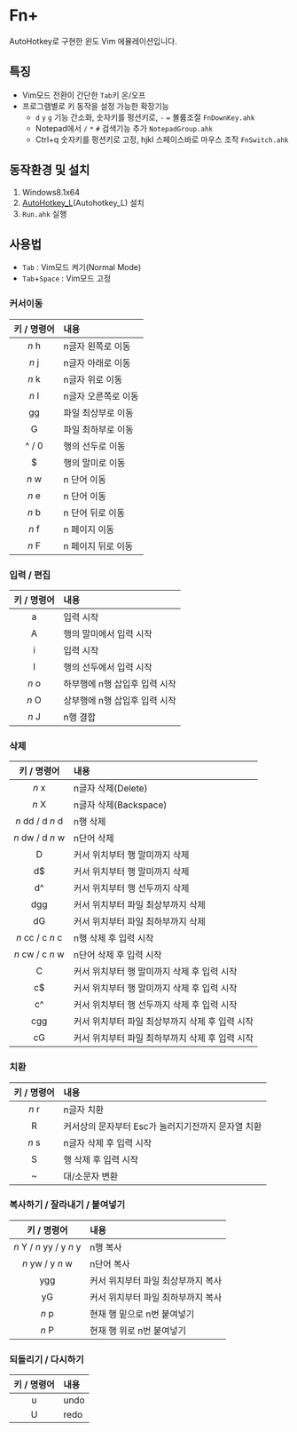 Fn+
==

AutoHotkey로 구현한 윈도 Vim 에뮬레이션입니다.

## 특징

* Vim모드 전환이 간단한 `Tab`키 온/오프
* 프로그램별로 키 동작을 설정 가능한 확장기능
	* `d` `y` `g` 기능 간소화, 숫자키를 펑션키로, `-` `=` 볼륨조절  `FnDownKey.ahk`
	* Notepad에서 `/` `*` `#` 검색기능 추가 `NotepadGroup.ahk`
	* Ctrl+q 숫자키를 펑션키로 고정, hjkl 스페이스바로 마우스 조작 `FnSwitch.ahk`

## 동작환경 및 설치

1. Windows8.1x64
2. [AutoHotkey_L](http://ahkscript.org/download/ahk-install.exe)(Autohotkey_L) 설치
3. `Run.ahk` 실행

## 사용법

* `Tab` : Vim모드 켜기(Normal Mode)
* `Tab`+`Space` : Vim모드 고정

### 커서이동

키 / 명령어 | 내용
:---:|:---
_n_ h | n글자 왼쪽로 이동
_n_ j | n글자 아래로 이동
_n_ k | n글자 위로 이동
_n_ l | n글자 오른쪽로 이동
gg | 파일 최상부로 이동
G  | 파일 최하부로 이동
^ / 0 | 행의 선두로 이동
$ | 행의 말미로 이동
_n_ w | n 단어 이동 
_n_ e | n 단어 이동
_n_ b | n 단어 뒤로 이동
_n_ f | n 페이지 이동
_n_ F | n 페이지 뒤로 이동

### 입력 / 편집 

키 / 명령어 | 내용
:---:|:---
a | 입력 시작
A | 행의 말미에서 입력 시작
i | 입력 시작
I |	행의 선두에서 입력 시작
_n_ o | 하부행에 n행 삽입후 입력 시작
_n_ O | 상부행에 n행 삽입후 입력 시작
_n_ J | n행 결합
 
### 삭제

키 / 명령어 | 내용
:---:|:---
_n_ x | n글자 삭제(Delete)
_n_ X | n글자 삭제(Backspace)
_n_ dd / d _n_ d | n행 삭제
_n_ dw / d _n_ w | n단어 삭제
D | 커서 위치부터 행 말미까지 삭제
d$ | 커서 위치부터 행 말미까지 삭제
d^ | 커서 위치부터 행 선두까지 삭제
dgg | 커서 위치부터 파일 최상부까지 삭제
dG | 커서 위치부터 파일 최하부까지 삭제
_n_ cc / c _n_ c | n행 삭제 후 입력 시작
_n_ cw / c _n_ w | n단어 삭제 후 입력 시작
C | 커서 위치부터 행 말미까지 삭제 후 입력 시작
c$ | 커서 위치부터 행 말미까지 삭제 후 입력 시작
c^ | 커서 위치부터 행 선두까지 삭제 후 입력 시작
cgg | 커서 위치부터 파일 최상부까지 삭제 후 입력 시작
cG | 커서 위치부터 파일 최하부까지 삭제 후 입력 시작
 
### 치환

키 / 명령어 | 내용
:---:|:---
_n_ r | n글자 치환
R | 커서상의 문자부터 Esc가 눌러지기전까지 문자열 치환
_n_ s | n글자 삭제 후 입력 시작
S | 행 삭제 후 입력 시작
~ | 대/소문자 변환

### 복사하기 / 잘라내기 / 붙여넣기

키 / 명령어 | 내용
:---:|:---
_n_ Y / _n_ yy / y _n_ y | n행 복사
_n_ yw / y _n_ w | n단어 복사
ygg | 커서 위치부터 파일 최상부까지 복사
yG | 커서 위치부터 파일 최하부까지 복사
_n_ p | 현재 행 밑으로 n번 붙여넣기
_n_ P | 현재 행 위로 n번 붙여넣기 

### 되돌리기 / 다시하기

키 / 명령어 | 내용
:---:|:---
u | undo
U | redo
